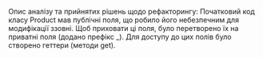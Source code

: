 Опис аналізу та прийнятих рішень щодо рефакторингу:
Початковий код класу Product мав публічні поля, що робило його небезпечним для модифікації ззовні.
Щоб приховати ці поля, було перетворено їх на приватні поля (додано префікс _).
Для доступу до цих полів було створено геттери (методи get).